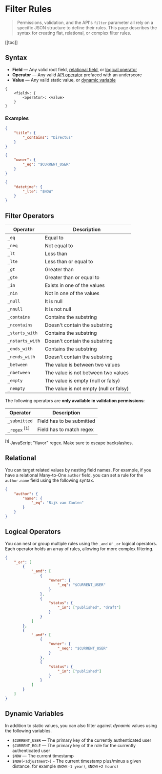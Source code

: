 # Filter Rules

> Permissions, validation, and the API's `filter` parameter all rely on a specific JSON structure to define their rules.
> This page describes the syntax for creating flat, relational, or complex filter rules.

[[toc]]

## Syntax

- **Field** — Any valid root field, [relational field](/reference/filter-rules#relational), or
  [logical operator](/reference/filter-rules#logical-operators)
- **Operator** — Any valid [API operator](/reference/filter-rules#supported-operators) prefaced with an underscore
- **Value** — Any valid static value, or [dynamic variable](/reference/filter-rules#dynamic-variables)

```
{
	<field>: {
		<operator>: <value>
	}
}
```

### Examples

```json
{
	"title": {
		"_contains": "Directus"
	}
}
```

```json
{
	"owner": {
		"_eq": "$CURRENT_USER"
	}
}
```

```json
{
	"datetime": {
		"_lte": "$NOW"
	}
}
```

## Filter Operators

| Operator        | Description                            |
| --------------- | -------------------------------------- |
| `_eq`           | Equal to                               |
| `_neq`          | Not equal to                           |
| `_lt`           | Less than                              |
| `_lte`          | Less than or equal to                  |
| `_gt`           | Greater than                           |
| `_gte`          | Greater than or equal to               |
| `_in`           | Exists in one of the values            |
| `_nin`          | Not in one of the values               |
| `_null`         | It is null                             |
| `_nnull`        | It is not null                         |
| `_contains`     | Contains the substring                 |
| `_ncontains`    | Doesn't contain the substring          |
| `_starts_with`  | Contains the substring                 |
| `_nstarts_with` | Doesn't contain the substring          |
| `_ends_with`    | Contains the substring                 |
| `_nends_with`   | Doesn't contain the substring          |
| `_between`      | The value is between two values        |
| `_nbetween`     | The value is not between two values    |
| `_empty`        | The value is empty (null or falsy)     |
| `_nempty`       | The value is not empty (null or falsy) |

The following operators are **only available in validation permissions**:

| Operator                | Description               |
| ----------------------- | ------------------------- |
| `_submitted`            | Field has to be submitted |
| `_regex` <sup>[1]</sup> | Field has to match regex  |

<sup>[1]</sup> JavaScript "flavor" regex. Make sure to escape backslashes.

## Relational

You can target related values by nesting field names. For example, if you have a relational Many-to-One `author` field,
you can set a rule for the `author.name` field using the following syntax.

```json
{
	"author": {
		"name": {
			"_eq": "Rijk van Zanten"
		}
	}
}
```

## Logical Operators

You can nest or group multiple rules using the `_and` or `_or` logical operators. Each operator holds an array of rules,
allowing for more complex filtering.

```json
{
	"_or": [
		{
			"_and": [
				{
					"owner": {
						"_eq": "$CURRENT_USER"
					}
				},
				{
					"status": {
						"_in": ["published", "draft"]
					}
				}
			]
		},
		{
			"_and": [
				{
					"owner": {
						"_neq": "$CURRENT_USER"
					}
				},
				{
					"status": {
						"_in": ["published"]
					}
				}
			]
		}
	]
}
```

## Dynamic Variables

In addition to static values, you can also filter against _dynamic_ values using the following variables.

- `$CURRENT_USER` — The primary key of the currently authenticated user
- `$CURRENT_ROLE` — The primary key of the role for the currently authenticated user
- `$NOW` — The current timestamp
- `$NOW(<adjustment>)` - The current timestamp plus/minus a given distance, for example `$NOW(-1 year)`,
  `$NOW(+2 hours)`
